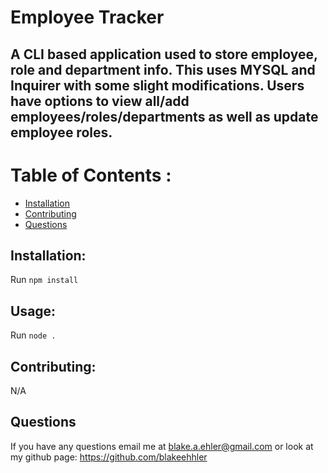 # Employee Tracker
## A CLI based application used to store employee, role and department info. This uses MYSQL and Inquirer with some slight modifications. Users have options to view all/add employees/roles/departments as well as update employee roles. 
# Table of Contents :
      
- [Installation](#installation)
- [Contributing](#contribution)
- [Questions](#questions)
## Installation:
Run ```npm install```
## Usage:
Run  ```node . ```
## Contributing:
N/A   
## Questions
If you have any questions email me at blake.a.ehler@gmail.com or look at my github page: https://github.com/blakeehhler
